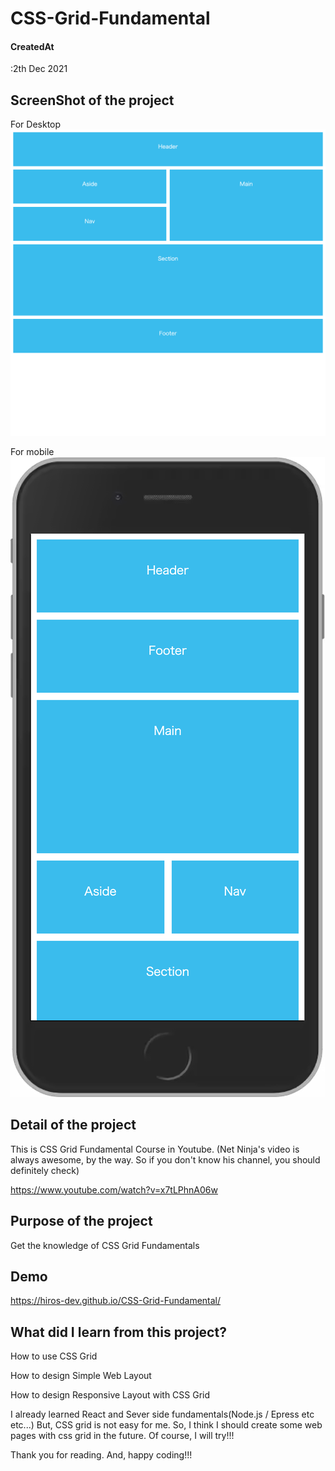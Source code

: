 # CSS-Grid-Fundamental

<h4>CreatedAt</h4> :2th Dec 2021

## ScreenShot of the project

For Desktop
<img src="images/desktop.png"/>

For mobile
<img src="images/phone.png"/>


## Detail of the project

This is CSS Grid Fundamental Course in Youtube.
(Net Ninja's video is always awesome, by the way. 
 So if you don't know his channel, you should definitely check)

https://www.youtube.com/watch?v=x7tLPhnA06w

## Purpose of the project

Get the knowledge of CSS Grid Fundamentals

## Demo

https://hiros-dev.github.io/CSS-Grid-Fundamental/


## What did I learn from this project?

<p>How to use CSS Grid</p>
<p>How to design Simple Web Layout</p>
<p>How to design Responsive Layout with CSS Grid</p>

I already learned React and Sever side fundamentals(Node.js / Epress etc etc...)
But, CSS grid is not easy for me.
So, I think I should create some web pages with css grid in the future.
Of course, I will try!!!

Thank you for reading. And, happy coding!!!

